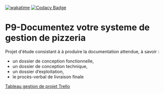 [![wakatime](https://wakatime.com/badge/user/648b0556-0c0e-4e9d-b952-2bea950dabe6/project/5f571585-9085-4d94-9e92-36ae037e22cd.svg)](https://wakatime.com/badge/user/648b0556-0c0e-4e9d-b952-2bea950dabe6/project/5f571585-9085-4d94-9e92-36ae037e22cd)
[![Codacy Badge](https://app.codacy.com/project/badge/Grade/df92cb86d0ed462b823c3c0c091db2e6)](https://www.codacy.com/gh/jbbaillet85/documentez-votre-systeme-de-gestion-de-pizzeria/dashboard?utm_source=github.com&amp;utm_medium=referral&amp;utm_content=jbbaillet85/documentez-votre-systeme-de-gestion-de-pizzeria&amp;utm_campaign=Badge_Grade)

# P9-Documentez votre systeme de gestion de pizzeria

Projet d'étude consistant à à produire la documentation attendue, à savoir :

- un dossier de conception fonctionnelle,
- un dossier de conception technique,
- un dossier d’exploitation,
- le procès-verbal de livraison finale

[Tableau gestion de projet Trello](https://trello.com/b/13ciI9He/documentez-votre-syst%C3%A8me-de-gestion-de-pizzeria)
